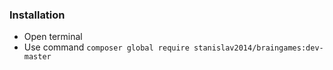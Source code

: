 ### Installation

* Open terminal
* Use command `composer global require stanislav2014/braingames:dev-master
`
